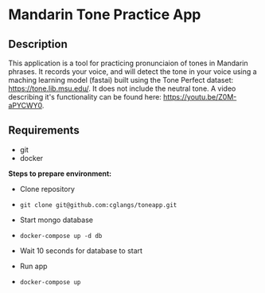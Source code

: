 # Mandarin Tone Practice App

## Description

This application is a tool for practicing pronunciaion of tones in Mandarin phrases. It records your voice, and will detect the tone in your voice using a maching learning model (fastai) built using the Tone Perfect dataset: https://tone.lib.msu.edu/. It does not include the neutral tone. A video describing it's functionality can be found here: https://youtu.be/Z0M-aPYCWY0.

## Requirements
* git
* docker

**Steps to prepare environment:**

- Clone repository 
- `git clone git@github.com:cglangs/toneapp.git` 

- Start mongo database
- `docker-compose up -d db`

- Wait 10 seconds for database to start

- Run app
- `docker-compose up`

